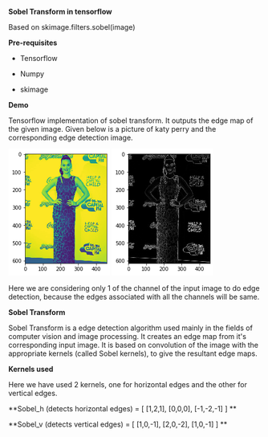 **Sobel Transform in tensorflow**

Based on skimage.filters.sobel(image)

**Pre-requisites**

* Tensorflow

* Numpy

* skimage

**Demo**

Tensorflow implementation of sobel transform. 
It outputs the edge map of the given image. 
Given below is a picture of katy perry and the corresponding edge detection image.

![](test_images/katy_1channel.png)    ![](test_images/katy_sobel.png)

Here we are considering only 1 of the channel of the input image to do edge detection, because the edges associated with all the channels will be same.


**Sobel Transform**

Sobel Transform is a edge detection algorithm used mainly in the fields of computer vision and image processing.
It creates an edge map from it's corresponding input image.
It is based on convolution of the image with the appropriate kernels (called Sobel kernels), to give the resultant edge maps.

**Kernels used**

Here we have used 2 kernels, one for horizontal edges and the other for vertical edges.

**Sobel_h (detects horizontal edges) = [ [1,2,1], [0,0,0], [-1,-2,-1] ] ** 

**Sobel_v (detects vertical edges) = [ [1,0,-1], [2,0,-2], [1,0,-1] ] ** 

